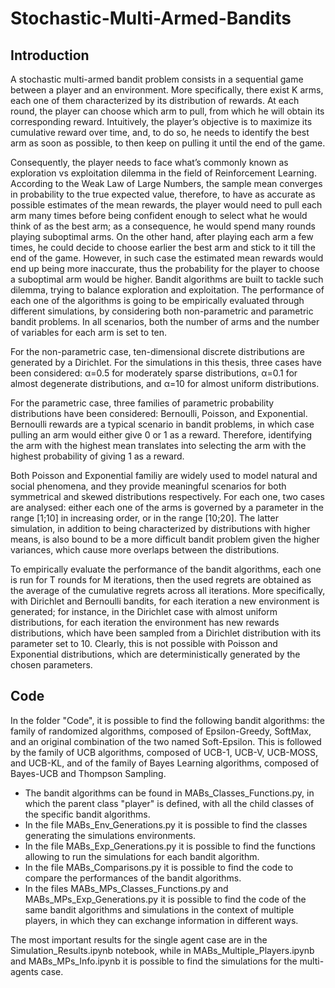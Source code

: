 # Stochastic-Multi-Armed-Bandits
## Introduction
A stochastic multi-armed bandit problem consists in a sequential game between a player and an environment. More specifically, there exist K arms, each one of them characterized by its distribution of rewards. At each round, the player can choose which arm to pull, from which he will obtain its corresponding reward. Intuitively, the player’s objective is to maximize its cumulative reward over time, and, to do so, he needs to identify the best arm as soon as possible, to then keep on pulling it until the end of the game. 

Consequently, the player needs to face what’s commonly known as exploration vs exploitation dilemma in the field of Reinforcement Learning. According to the Weak Law of Large Numbers, the sample mean converges in probability to the true expected value, therefore, to have as accurate as possible estimates of the mean rewards, the player would need to pull each arm many times before being confident enough to select what he would think of as the best arm; as a consequence, he would spend many rounds playing suboptimal arms. On the other hand, after playing each arm a few times, he could decide to choose earlier the best arm and stick to it till the end of the game. However, in such case the estimated mean rewards would end up being more inaccurate, thus the probability for the player to choose a suboptimal arm would be higher. Bandit algorithms are built to tackle such dilemma, trying to balance exploration and exploitation.
The performance of each one of the algorithms is going to be empirically evaluated through different simulations, by considering both non-parametric and parametric bandit problems. In all scenarios, both the number of arms and the number of variables for each arm is set to ten.

For the non-parametric case, ten-dimensional discrete distributions are generated by a Dirichlet. For the simulations in this thesis, three cases have been considered: α=0.5 for moderately sparse distributions, α=0.1 for almost degenerate distributions, and α=10 for almost uniform distributions.

For the parametric case, three families of parametric probability distributions have been considered: Bernoulli, Poisson, and Exponential. Bernoulli rewards are a typical scenario in bandit problems, in which case pulling an arm would either give 0 or 1 as a reward. Therefore, identifying the arm with the highest mean translates into selecting the arm with the highest probability of giving 1 as a reward. 

Both Poisson and Exponential familiy are widely used to model natural and social phenomena, and they provide meaningful scenarios for both symmetrical and skewed distributions respectively. For each one, two cases are analysed: either each one of the arms is governed by a parameter in the range [1;10] in increasing order, or in the range [10;20]. The latter simulation, in addition to being characterized by distributions with higher means, is also bound to be a more difficult bandit problem given the higher variances, which cause more overlaps between the distributions. 

To empirically evaluate the performance of the bandit algorithms, each one is run for T rounds for M iterations, then the used regrets are obtained as the average of the cumulative regrets across all iterations. More specifically, with Dirichlet and Bernoulli bandits, for each iteration a new environment is generated; for instance, in the Dirichlet case with almost uniform distributions, for each iteration the environment has new rewards distributions, which have been sampled from a Dirichlet distribution with its parameter set to 10. Clearly, this is not possible with Poisson and Exponential distributions, which are deterministically generated by the chosen parameters.

## Code
In the folder "Code", it is possible to find the following bandit algorithms: the family of randomized algorithms, composed of Epsilon-Greedy, SoftMax, and an original combination of the two named Soft-Epsilon. This is followed by the family of UCB algorithms, composed of UCB-1, UCB-V, UCB-MOSS, and UCB-KL, and of the family of Bayes Learning algorithms, composed of Bayes-UCB and Thompson Sampling. 
- The bandit algorithms can be found in MABs_Classes_Functions.py, in which the parent class "player" is defined, with all the child classes of the specific bandit algorithms.
- In the file MABs_Env_Generations.py it is possible to find the classes generating the simulations environments.
- In the file MABs_Exp_Generations.py it is possible to find the functions allowing to run the simulations for each bandit algorithm.
- In the file MABs_Comparisons.py it is possible to find the code to compare the performances of the bandit algorithms.
- In the files MABs_MPs_Classes_Functions.py and MABs_MPs_Exp_Generations.py it is possible to find the code of the same bandit algorithms and simulations in the context of multiple players, in which they can exchange information in different ways.
  
The most important results for the single agent case are in the Simulation_Results.ipynb notebook, while in MABs_Multiple_Players.ipynb and MABs_MPs_Info.ipynb it is possible to find the simulations for the multi-agents case.

